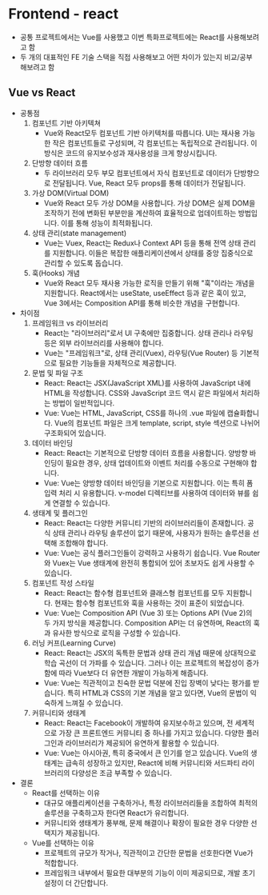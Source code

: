 # Frontend - react
* 공통 프로젝트에서는 Vue를 사용했고 이번 특화프로젝트에는 React를 사용해보려고 함
* 두 개의 대표적인 FE 기술 스택을 직접 사용해보고 어떤 차이가 있는지 비교/공부 해보려고 함

## Vue vs React
* 공통점
    1. 컴포넌트 기반 아키텍쳐
        * Vue와 React모두 컴포넌트 기반 아키텍처를 따릅니다. UI는 재사용 가능한 작은 컴포넌트들로 구성되며, 각 컴포넌트는 독립적으로 관리됩니다. 이 방식은 코드의 유지보수성과 재사용성을 크게 향상시킵니다.
    2. 단방향 데이터 흐름
        * 두 라이브러리 모두 부모 컴포넌트에서 자식 컴포넌트로 데이터가 단방향으로 전달됩니다. Vue, React 모두 props를 통해 데이터가 전달됩니다.
    3. 가상 DOM(Virtual DOM)
        * Vue와 React 모두 가상 DOM을 사용합니다. 가상 DOM은 실제 DOM을 조작하기 전에 변화된 부분만을 계산하여 효율적으로 업데이트하는 방법입니다. 이를 통해 성능이 최적화됩니다.
    4. 상태 관리(state management)
        * Vue는 Vuex, React는 Redux나 Context API 등을 통해 전역 상태 관리를 지원합니다. 이들은 복잡한 애플리케이션에서 상태를 중앙 집중식으로 관리할 수 있도록 돕습니다.
    5. 훅(Hooks) 개념
        * Vue와 React 모두 재사용 가능한 로직을 만들기 위해 "훅"이라는 개념을 지원합니다. React에서는 useState, useEffect 등과 같은 훅이 있고, Vue 3에서는 Composition API를 통해 비슷한 개념을 구현합니다.
* 차이점
    1. 프레임워크 vs 라이브러리
        * React는 "라이브러리"로서 UI 구축에만 집중합니다. 상태 관리나 라우팅 등은 외부 라이브러리를 사용해야 합니다.
        * Vue는 "프레임워크"로, 상태 관리(Vuex), 라우팅(Vue Router) 등 기본적으로 필요한 기능들을 자체적으로 제공합니다.
    2. 문법 및 파일 구조
        * React: React는 JSX(JavaScript XML)를 사용하여 JavaScript 내에 HTML을 작성합니다. CSS와 JavaScript 코드 역시 같은 파일에서 처리하는 방법이 일반적입니다.
        * Vue: Vue는 HTML, JavaScript, CSS를 하나의 .vue 파일에 캡슐화합니다. Vue의 컴포넌트 파일은 크게 template, script, style 섹션으로 나뉘어 구조화되어 있습니다.
    3. 데이터 바인딩
        * React: React는 기본적으로 단방향 데이터 흐름을 사용합니다. 양방향 바인딩이 필요한 경우, 상태 업데이트와 이벤트 처리를 수동으로 구현해야 합니다.
        * Vue: Vue는 양방향 데이터 바인딩을 기본으로 지원합니다. 이는 특히 폼 입력 처리 시 유용합니다. v-model 디렉티브를 사용하여 데이터와 뷰를 쉽게 연결할 수 있습니다.
    4. 생태계 및 플러그인
        * React: React는 다양한 커뮤니티 기반의 라이브러리들이 존재합니다. 공식 상태 관리나 라우팅 솔루션이 없기 때문에, 사용자가 원하는 솔루션을 선택해 조합해야 합니다.
        * Vue: Vue는 공식 플러그인들이 강력하고 사용하기 쉽습니다. Vue Router와 Vuex는 Vue 생태계에 완전히 통합되어 있어 초보자도 쉽게 사용할 수 있습니다.
    5. 컴포넌트 작성 스타일
        * React: React는 함수형 컴포넌트와 클래스형 컴포넌트를 모두 지원합니다. 현재는 함수형 컴포넌트와 훅을 사용하는 것이 표준이 되었습니다.
        * Vue: Vue는 Composition API (Vue 3) 또는 Options API (Vue 2)의 두 가지 방식을 제공합니다. Composition API는 더 유연하며, React의 훅과 유사한 방식으로 로직을 구성할 수 있습니다.
    6. 러닝 커프(Learning Curve)
        * React: React는 JSX의 독특한 문법과 상태 관리 개념 때문에 상대적으로 학습 곡선이 더 가파를 수 있습니다. 그러나 이는 프로젝트의 복잡성이 증가함에 따라 Vue보다 더 유연한 개발이 가능하게 해줍니다.
        * Vue: Vue는 직관적이고 친숙한 문법 덕분에 진입 장벽이 낮다는 평가를 받습니다. 특히 HTML과 CSS의 기본 개념을 알고 있다면, Vue의 문법이 익숙하게 느껴질 수 있습니다.
    7. 커뮤니티와 생태계
        * React: React는 Facebook이 개발하여 유지보수하고 있으며, 전 세계적으로 가장 큰 프론트엔드 커뮤니티 중 하나를 가지고 있습니다. 다양한 플러그인과 라이브러리가 제공되어 유연하게 활용할 수 있습니다.
        * Vue: Vue는 아시아권, 특히 중국에서 큰 인기를 얻고 있습니다. Vue의 생태계는 급속히 성장하고 있지만, React에 비해 커뮤니티와 서드파티 라이브러리의 다양성은 조금 부족할 수 있습니다.
* 결론
    * React를 선택하는 이유
        * 대규모 애플리케이션을 구축하거나, 특정 라이브러리들을 조합하여 최적의 솔루션을 구축하고자 한다면 React가 유리합니다.
        * 커뮤니티와 생태계가 풍부해, 문제 해결이나 확장이 필요한 경우 다양한 선택지가 제공됩니다.
    * Vue를 선택하는 이유
        * 프로젝트의 규모가 작거나, 직관적이고 간단한 문법을 선호한다면 Vue가 적합합니다.
        * 프레임워크 내부에서 필요한 대부분의 기능이 이미 제공되므로, 개발 초기 설정이 더 간단합니다.
